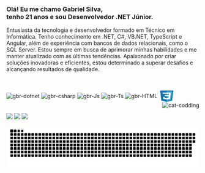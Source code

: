 ### Olá! Eu me chamo Gabriel Silva, <br> tenho 21 anos e sou Desenvolvedor .NET Júnior.
Entusiasta da tecnologia e desenvolvedor formado em Técnico em Informática. Tenho conhecimento em .NET, C#, VB.NET, TypeScript e Angular, além de experiência com bancos de dados relacionais, como o SQL Server. Estou sempre em busca de aprimorar minhas habilidades e me manter atualizado com as últimas tendências. Apaixonado por criar soluções inovadoras e eficientes, estou determinado a superar desafios e alcançando resultados de qualidade.

##
 <div>


</div>
   
  <div style="display: inline_block"><br>
  <img align="center" alt="gbr-dotnet" height="30" width="30" src="https://cdn.worldvectorlogo.com/logos/dotnet.svg">
  <img align="center" alt="gbr-csharp" height="30" width="30" src="https://cdn.worldvectorlogo.com/logos/c--4.svg">
  <img align="center" alt="gbr-Js" height="30" width="40" src="https://cdn.worldvectorlogo.com/logos/logo-javascript.svg">
  <img align="center" alt="gbr-Ts" height="30" width="40" src="https://cdn.worldvectorlogo.com/logos/typescript.svg">
  <img align="center" alt="gbr-HTML" height="30" width="40" src="https://cdn.worldvectorlogo.com/logos/html-1.svg">
  <img align="center" alt="gbr-CSS" height="30" width="40" src="https://raw.githubusercontent.com/devicons/devicon/master/icons/css3/css3-original.svg">

  <img align="right" alt="cat-codding" src="https://media.tenor.com/images/56074b63a3b147fe7ac2ff71d3e9fc26/tenor.gif">
</div>
 
 ##
 
  <div>
  <a href = "gabrielgbr.contato@gmail.com"><img src="https://img.shields.io/badge/Gmail-D14836?style=for-the-badge&logo=gmail&logoColor=white" target="_blank"></a>
  <a href="https://www.linkedin.com/in/gbrgabriel" target="_blank"><img src="https://img.shields.io/badge/-LinkedIn-%230077B5?style=for-the-badge&logo=linkedin&logoColor=white" target="_blank"></a> 
  <a href = "https://github.com/gbrGabriel"><img src="https://img.shields.io/badge/GitHub-100000?style=for-the-badge&logo=github&logoColor=white" target="_blank"></a>
  </div  
   
  ##
   
  ![Snake animation](https://github.com/gbrGabriel/gbrGabriel/blob/output/github-contribution-grid-snake.svg)
